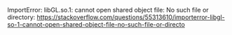 ImportError: libGL.so.1: cannot open shared object file: No such file or directory:
https://stackoverflow.com/questions/55313610/importerror-libgl-so-1-cannot-open-shared-object-file-no-such-file-or-directo